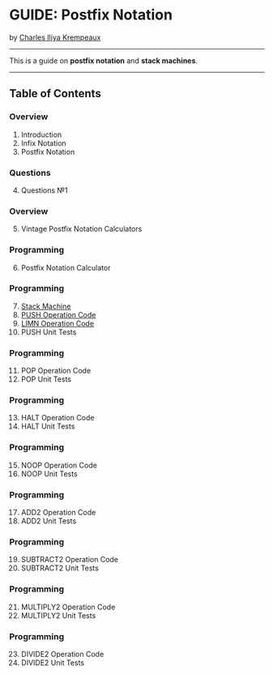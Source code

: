 # GUIDE: Postfix Notation

by [Charles Iliya Krempeaux](http://changelog.ca/)

---

This is a guide on **postfix notation** and **stack machines**.

---

## Table of Contents

### Overview

1. Introduction
2. Infix Notation
3. Postfix Notation

### Questions

4. Questions №1

### Overview

5. Vintage Postfix Notation Calculators

### Programming

6. Postfix Notation Calculator

### Programming

7. [Stack Machine](chapters/stack_machine/README.md)
8. [PUSH Operation Code](chapters/push_opcode/README.md)
9. [LIMN Operation Code](chapters/limn_opcode/README.md)
10. PUSH Unit Tests

### Programming

11. POP Operation Code
12. POP Unit Tests

### Programming

13. HALT Operation Code
14. HALT Unit Tests

### Programming

15. NOOP Operation Code
16. NOOP Unit Tests

### Programming

17. ADD2 Operation Code
18. ADD2 Unit Tests

### Programming

19. SUBTRACT2 Operation Code
20. SUBTRACT2 Unit Tests

### Programming

21. MULTIPLY2 Operation Code
22. MULTIPLY2 Unit Tests

### Programming

23. DIVIDE2 Operation Code
24. DIVIDE2 Unit Tests
